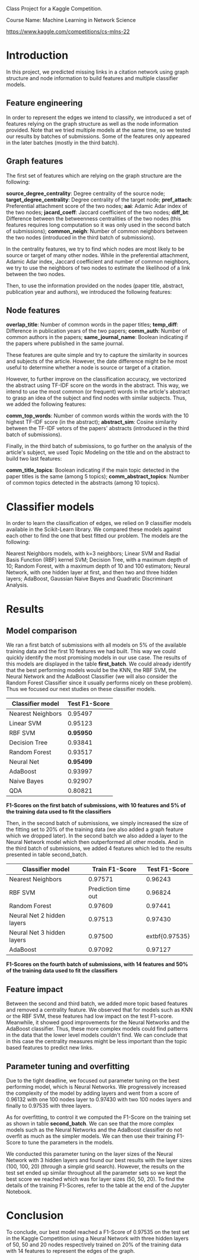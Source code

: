 Class Project for a Kaggle Competition.

Course Name: Machine Learning in Network Science

https://www.kaggle.com/competitions/cs-mlns-22



# Introduction

In this project, we predicted missing links in a citation network using graph structure and node information to build features and multiple classifier models.



## Feature engineering

In order to represent the edges we intend to classify, we introduced a set of features relying on the graph structure as well as the node information provided. Note that we tried multiple models at the same time, so we tested our results by batches of submissions. Some of the features only appeared in the later batches (mostly in the third batch).



## Graph features

The first set of features which are relying on the graph structure are the following:



**source\_degree\_centrality**: Degree centrality of the source node;
**target\_degree\_centrality**: Degree centrality of the target node;
**pref\_attach**: Preferential attachment score of the two nodes;
**aai**: Adamic Adar index of the two nodes;
**jacard\_coeff**: Jaccard coefficient of the two nodes;
**diff\_bt**: Difference between the betweenness centralities of the two nodes (this features requires long computation so it was only used in the second batch of submissions);
**common\_neigh**: Number of common neighbors between the two nodes (introduced in the third batch of submissions).



In the centrality features, we try to find which nodes are most likely to be source or target of many other nodes. While in the preferential attachment, Adamic Adar index, Jaccard coefficient and number of common neighbors, we try to use the neighbors of two nodes to estimate the likelihood of a link between the two nodes.



Then, to use the information provided on the nodes (paper title, abstract, publication year and authors), we introduced the following features:



## Node features

**overlap\_title**: Number of common words in the paper titles;
**temp\_diff**: Difference in publication years of the two papers;
**comm\_auth**: Number of common authors in the papers;
**same\_journal\_name**: Boolean indicating if the papers where published in the same journal.



These features are quite simple and try to capture the similarity in sources and subjects of the article. However, the date difference might be he most useful to determine whether a node is source or target of a citation.

However, to further improve on the classification accuracy, we vectorized the abstract using TF-IDF score on the words in the abstract. This way, we intend to use the most common (or frequent) words in the article's abstract to grasp an idea of the subject and find nodes with similar subjects. Thus, we added the following features:



**comm\_top\_words**: Number of common words within the words with the 10 highest TF-IDF score (in the abstract);
**abstract\_sim**: Cosine similarity between the TF-IDF vetors of the papers' abstracts (introduced in the third batch of submissions).



Finally, in the third batch of submissions, to go further on the analysis of the article's subject, we used Topic Modeling on the title and on the abstract to build two last features:

**comm\_title\_topics**: Boolean indicating if the main topic detected in the paper titles is the same (among 5 topics);
**comm\_abstract\_topics**: Number of common topics detected in the abstracts (among 10 topics).



# Classifier models

In order to learn the classification of edges, we relied on 9 classifier models available in the Scikit-Learn library. We compared these models against each other to find the one that best fitted our problem. The models are the following:

Nearest Neighbors models, with k=3 neighbors;
Linear SVM and Radial Basis Function (RBF) kernel SVM;
Decision Tree, with a maximum depth of 10;
Random Forest, with a maximum depth of 10 and 100 estimators;
Neural Network, with one hidden layer at first, and then two and three hidden layers;
AdaBoost, Gaussian Naive Bayes and Quadratic Discriminant Analysis.



# Results

## Model comparison

We ran a first batch of submissions with all models on 5% of the available training data and the first 10 features we had built. This way we could quickly identify the most promising models in our use case. The results of this models are displayed in the table **first_batch**. We could already identify that the best performing models would be the KNN, the RBF SVM, the Neural Network and the AdaBoost Classifier (we will also consider the Random Forest Classifier since it usually performs nicely on these problem). Thus we focused our next studies on these classifier models.

| Classifier model  | Test F1-Score |
| ----------------- | ------------- |
| Nearest Neighbors | 0.95497       |
| Linear SVM        | 0.95123       |
| RBF SVM           | **0.95950**   |
| Decision Tree     | 0.93841       |
| Random Forest     | 0.93517       |
| Neural Net        | **0.95499**   |
| AdaBoost          | 0.93997       |
| Naive Bayes       | 0.92907       |
| QDA               | 0.80821       |

**F1-Scores on the first batch of submissions, with 10 features and 5% of the training data used to fit the classifiers**



Then, in the second batch of submissions, we simply increased the size of the fitting set to 20% of the training data (we also added a graph feature which we dropped later). In the second batch we also added a layer to the Neural Network model which then outperformed all other models. And in the third batch of submissions, we added 4 features which led to the results presented in table second_batch.

| Classifier model           | Train F1-Score      | Test F1-Score  |
| -------------------------- | ------------------- | -------------- |
| Nearest Neighbors          | 0.97571             | 0.96243        |
| RBF SVM                    | Prediction time out | 0.96824        |
| Random Forest              | 0.97609             | 0.97441        |
| Neural Net 2 hidden layers | 0.97513             | 0.97430        |
| Neural Net 3 hidden layers | 0.97500             | extbf{0.97535} |
| AdaBoost                   | 0.97092             | 0.97127        |

**F1-Scores on the fourth batch of submissions, with 14 features and 50\% of the training data used to fit the classifiers**



## Feature impact

Between the second and third batch, we added more topic based features and removed a centrality feature. We observed that for models such as KNN or the RBF SVM, these features had low impact on the test F1-score. Meanwhile, it showed good improvements for the Neural Networks and the AdaBoost classifier. Thus, these more complex models could find patterns in the data that the lower level models couldn't find. We can conclude that in this case the centrality measures might be less important than the topic based features to predict new links.



## Parameter tuning and overfitting

Due to the tight deadline, we focused out parameter tuning on the best performing model, which is Neural Networks. We progressively increased the complexity of the model by adding layers and went from a score of 0.96132 with one 100 nodes layer to 0.97430 with two 100 nodes layers and finally to 0.97535 with three layers.

As for overfitting, to control it we computed the F1-Score on the training set as shown in table **second_batch**. We can see that the more complex models such as the Neural Networks and the AdaBoost classifier do not overfit as much as the simpler models. We can then use their training F1-Score to tune the parameters in the models.

We conducted this parameter tuning on the layer sizes of the Neural Network with 3 hidden layers and found our best results with the layer sizes (100, 100, 20) (through a simple grid search). However, the results on the test set ended up similar throughout all the parameter sets so we kept the best score we reached which was for layer sizes (50, 50, 20). To find the details of the training F1-Scores, refer to the table at the end of the Jupyter Notebook.



# Conclusion

To conclude, our best model reached a F1-Score of 0.97535 on the test set in the Kaggle Competition using a Neural Network with three hidden layers of 50, 50 and 20 nodes respectively trained on 20\% of the training data with 14 features to represent the edges of the graph.
